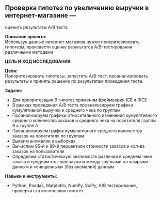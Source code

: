 ﻿## Проверка гипотез по увеличению выручки в интернет-магазине —
оценить результаты A/B теста

**Описание проекта:**\
Используя данные интернет-магазина нужно приоритезировать гипотезы, произвести оценку результатов A/B-тестирования различными методами

**ЦЕЛЬ И ХОД ИССЛЕДОВАНИЯ**

**Цели:**\
Приоритезировать гипотезы, запустить A/B-тест, проанализировать результаты и принять решение по результатам проведения теста.

**Задачи:**
- Для приоритезации 9 гипотез применим фреймворки ICE и RICE
- В рамках проведения A/B теста проанализируем графики кумулятивной выручки и среднего чека по группам
- Проанализируем графики относительного изменения кумулятивного среднего количества заказов и среднего чека на посетителя группы B к группе A
- Проанализируем график кумулятивного среднего количества заказов на посетителя по группам
- Выявим аномалии в выборках
- Вычислим 95-й и 99-й перцентили стоимости заказов и кол-ва заказов на пользователя
- Определим статистическую значимость различий в среднем чеке заказа и средним кол-вом заказов между группами по «сырым» данным и «очищенным» (без аномалий) данным

**Навыки и инструменты:**
  - Python, Pandas, Matplotlib, NumPy, SciPy, A/B тестирование, проверка статистических гипотез
